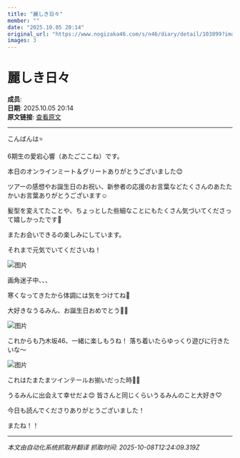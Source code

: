 ```yaml
---
title: "麗しき日々"
member: ""
date: "2025.10.05 20:14"
original_url: "https://www.nogizaka46.com/s/n46/diary/detail/103899?ima=1126&cd=MEMBER"
images: 3
---
```


# 麗しき日々

**成员**:   
**日期**: 2025.10.05 20:14  
**原文链接**: [查看原文](https://www.nogizaka46.com/s/n46/diary/detail/103899?ima=1126&cd=MEMBER)

---

こんばんは⭐️


6期生の愛宕心響（あたごここね）です。




本日のオンラインミート＆グリートありがとうございました😊

ツアーの感想やお誕生日のお祝い、新参者の応援のお言葉などたくさんのあたたかいお言葉ありがとうございます☺︎

髪型を変えてたことや、ちょっとした些細なことにもたくさん気づいてくださって嬉しかったです🤍

またお会いできるの楽しみにしています。

それまで元気でいてくださいね！

![图片](https://www.nogizaka46.com/files/46/diary/n46/MEMBER/moblog/202510/mobfU7Fc4.jpg)

画角迷子中、、、




寒くなってきたから体調には気をつけてね🍂









大好きなうるみん、お誕生日おめでとう🎊🤍

![图片](https://www.nogizaka46.com/files/46/diary/n46/MEMBER/moblog/202510/mobGsnwlo.jpg)

これからも乃木坂46、一緒に楽しもうね！
落ち着いたらゆっくり遊びに行きたいな〜

![图片](https://www.nogizaka46.com/files/46/diary/n46/MEMBER/moblog/202510/mobaQMqTP.jpg)

これはたまたまツインテールお揃いだった時🫶🏻

うるみんに出会えて幸せだよ😊
皆さんと同じくらいうるみんのこと大好き♡









今日も読んでくださりありがとうございました！


またね！！

---

*本文由自动化系统抓取并翻译*
*抓取时间: 2025-10-08T12:24:09.319Z*
